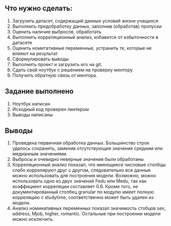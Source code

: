 ## Что нужно сделать:
1. Загрузить датасет, содержащий данные условий жизни учащихся
2. Выполнить предобработку данных, заполнив (обработав) пропуски
3. Оценить наличие выбросов, обработать
4. Выполнить корреляционный анализ, избавится от избыточности в датасете
5. Оценить номитативные переменные, устранить те, которые не влияют на результат
6. Сформулировать выводы
7. Выполнить проект и загрузить его на git.
8. Сдать свой ноутбук с решением на проверку ментору.
9. Получить обратную связь от ментора.


## Задание выполнено
1. Ноутбук написан
2. Исходный код проверен линтером
3. Выводы написаны

## Выводы
1. Проведена первичная обработка данных. Большинство строк удалось сохранить, заменив отсутствующие значения средним или медианным значениями.
2. Выбросы и очевидно неверные значения были обработаны
3. Корреляционный анализ показал, что имеющиеся числовые столбцы слабо коррелируют друг с другом, следовательно все данные можно использовать для построения модели. Возможно, можно использовать одно из двух значений Fedu или Medu, так как коэффициент корреляции составляет 0.6. Кроме того, не документированный столбец granular по модулю имеет полную корреляцию с studytime, соответственно может быть удален из модели.
4. Анализ номинативных переменных показал значимость стобцов sex, address, Mjob, higher, romantic. Остальные при построении модели можно исключить.
